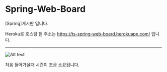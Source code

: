 # Spring-Web-Board

[Spring]게시판 입니다.

Heroku로 호스팅 된 주소는 https://ts-spring-web-board.herokuapp.com/ 입니다.

----------
![Alt text](/spring-project-main.png)

처음 들어가실때 시간이 조금 소요됩니다.
